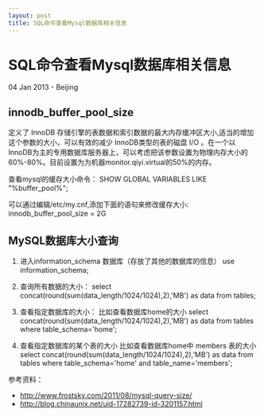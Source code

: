 ```yaml
---
layout: post
title: SQL命令查看Mysql数据库相关信息
---
```


SQL命令查看Mysql数据库相关信息
========================
04 Jan 2013 - Beijing

innodb_buffer_pool_size
----------------------
定义了 InnoDB 存储引擎的表数据和索引数据的最大内存缓冲区大小,适当的增加这个参数的大小，可以有效的减少 InnoDB类型的表的磁盘 I/O 。在一个以 InnoDB为主的专用数据库服务器上，可以考虑把该参数设置为物理内存大小的60%-80%。目前设置为为机器monitor.qiyi.virtual的50%的内存。

查看mysql的缓存大小命令：
	SHOW GLOBAL VARIABLES LIKE "%buffer_pool%";
	
可以通过编辑/etc/my.cnf,添加下面的语句来修改缓存大小:
	innodb_buffer_pool_size = 2G
	
MySQL数据库大小查询
-------------------
1. 进入information_schema 数据库（存放了其他的数据库的信息）
	use information_schema;
 
2. 查询所有数据的大小：
	select concat(round(sum(data_length/1024/1024),2),'MB') as data from tables;
 
3. 查看指定数据库的大小：
比如查看数据库home的大小
	select concat(round(sum(data_length/1024/1024),2),'MB') as data from tables where table_schema='home';
 
4. 查看指定数据库的某个表的大小
比如查看数据库home中 members 表的大小
	select concat(round(sum(data_length/1024/1024),2),'MB') as data from tables where table_schema='home' and table_name='members';

参考资料：

+ <http://www.frostsky.com/2011/08/mysql-query-size/>
+ <http://blog.chinaunix.net/uid-17282739-id-3201157.html>	
